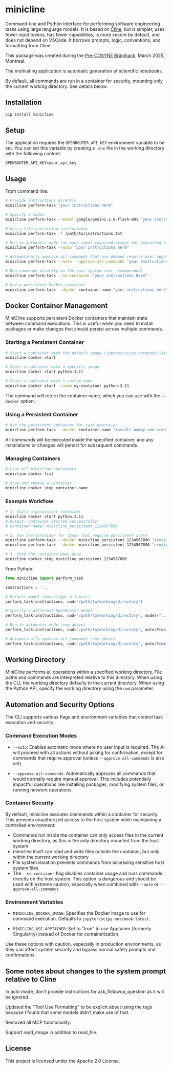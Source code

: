 # minicline

Command-line and Python interface for performing software engineering tasks using large language models. It is based on [Cline](https://cline.bot/), but is simpler, uses fewer input tokens, has fewer capabilities, is more secure by default, and does not depend on VSCode. It borrows prompts, logic, conventions, and formatting from Cline.

This package was created during the [Pre-COSYNE Brainhack](https://pre-cosyne-brainhack.github.io/hackathon2025/posts/about/), March 2025, Montreal.

The motivating application is automatic generation of scientific notebooks.

By default, all commands are run in a container for security, mounting only the current working directory. See details below.

## Installation

```bash
pip install minicline
```

## Setup

The application requires the `OPENROUTER_API_KEY` environment variable to be set. You can set this variable by creating a `.env` file in the working directory with the following content:

```
OPENROUTER_API_KEY=your_api_key
```

## Usage

From command line:
```bash
# Provide instructions directly
minicline perform-task "your instructions here"

# Specify a model
minicline perform-task --model google/gemini-2.0-flash-001 "your instructions here"

# Use a file containing instructions
minicline perform-task -f /path/to/instructions.txt

# Run in automatic mode (no user input required except for executing commands that are deemed to require user approval)
minicline perform-task --auto "your instructions here"

# Automatically approve all commands that are deemed require user approval
minicline perform-task --auto --approve-all-commands "your instructions here"

# Run commands directly on the host system (not recommended)
minicline perform-task --no-container "your instructions here"

# Use a persistent Docker container
minicline perform-task --docker container-name "your instructions here"
```

## Docker Container Management

MiniCline supports persistent Docker containers that maintain state between command executions. This is useful when you need to install packages or make changes that should persist across multiple commands.

### Starting a Persistent Container

```bash
# Start a container with the default image (jupyter/scipy-notebook:latest)
minicline docker start

# Start a container with a specific image
minicline docker start python:3.11

# Start a container with a custom name
minicline docker start --name my-container python:3.11
```

The command will return the container name, which you can use with the `--docker` option.

### Using a Persistent Container

```bash
# Use the persistent container for task execution
minicline perform-task --docker container-name "install numpy and create a simple script"
```

All commands will be executed inside the specified container, and any installations or changes will persist for subsequent commands.

### Managing Containers

```bash
# List all minicline containers
minicline docker list

# Stop and remove a container
minicline docker stop container-name
```

### Example Workflow

```bash
# 1. Start a persistent container
minicline docker start python:3.11
# Output: Container started successfully!
# Container name: minicline_persistent_1234567890

# 2. Use the container for tasks that require persistent state
minicline perform-task --docker minicline_persistent_1234567890 "install pandas and matplotlib"
minicline perform-task --docker minicline_persistent_1234567890 "create a data analysis script"

# 3. Stop the container when done
minicline docker stop minicline_persistent_1234567890
```

From Python:
```python
from minicline import perform_task

instructions = '...'

# Default model (openai/gpt-4.1-mini)
perform_task(instructions, cwd="/path/to/working/directory")

# Specify a different OpenRouter model
perform_task(instructions, cwd="/path/to/working/directory", model="...")

# Run in automatic mode (see above)
perform_task(instructions, cwd="/path/to/working/directory", auto=True)

# Automatically approve all commands (see above)
perform_task(instructions, cwd="/path/to/working/directory", auto=True, approve_all_commands=True)
```

## Working Directory

MiniCline performs all operations within a specified working directory. File paths and commands are interpreted relative to this directory. When using the CLI, the working directory defaults to the current directory. When using the Python API, specify the working directory using the `cwd` parameter.

## Automation and Security Options

The CLI supports various flags and environment variables that control task execution and security:

### Command Execution Modes

* `--auto`: Enables automatic mode where no user input is required. The AI will proceed with all actions without asking for confirmation, except for commands that require approval (unless `--approve-all-commands` is also set).

* `--approve-all-commands`: Automatically approves all commands that would normally require manual approval. This includes potentially impactful operations like installing packages, modifying system files, or running network operations.

### Container Security

By default, minicline executes commands within a container for security. This prevents unauthorized access to the host system while maintaining a controlled environment:

* Commands run inside the container can only access files in the current working directory, as this is the only directory mounted from the host system
* minicline itself can read and write files outside the container, but only within the current working directory
* File system isolation prevents commands from accessing sensitive host system files
* The `--no-container` flag disables container usage and runs commands directly on the host system. This option is dangerous and should be used with extreme caution, especially when combined with `--auto` or `--approve-all-commands`

### Environment Variables

* `MINICLINE_DOCKER_IMAGE`: Specifies the Docker image to use for command execution. Defaults to `jupyter/scipy-notebook:latest`.

* `MINICLINE_USE_APPTAINER`: Set to "true" to use Apptainer (formerly Singularity) instead of Docker for containerization.

Use these options with caution, especially in production environments, as they can affect system security and bypass normal safety prompts and confirmations.

## Some notes about changes to the system prompt relative to Cline

In auto mode, don't provide instructions for ask_followup_question as it will be ignored.

Updated the "Tool Use Formatting" to be explicit about using the <thinking></thinking> tags because I found that some models didn't make use of that.

Removed all MCP functionality.

Support read_image in addition to read_file.

## License

This project is licensed under the Apache 2.0 License.
